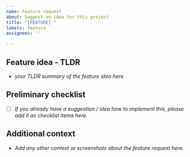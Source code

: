 ```yaml
---
name: Feature request
about: Suggest an idea for this project
title: "[FEATURE] "
labels: feature
assignees: ''

---
```


## Feature idea - TLDR
- *your TLDR summary of the feature idea here*

## Preliminary checklist
- [ ] *If you already have a suggestion / idea how to implement this, please add it as checklist items here.*


## Additional context
- *Add any other context or screenshots about the feature request here.*
